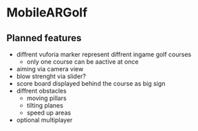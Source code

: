 # MobileARGolf
## Planned features
- diffrent vuforia marker represent diffrent ingame golf courses
  - only one course can be aactive at once
- aiming via camera view
- blow strenght via slider?
- score board displayed behind the course as big sign
- diffrent obstacles
  - moving pillars
  - tilting planes
  - speed up areas
- optional multiplayer
